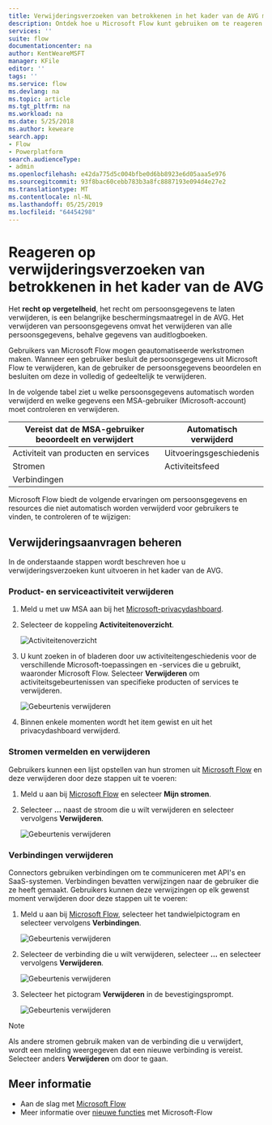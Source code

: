 ```yaml
---
title: Verwijderingsverzoeken van betrokkenen in het kader van de AVG met Microsoft Flow voor Microsoft-accounts (MSA) | Microsoft Docs
description: Ontdek hoe u Microsoft Flow kunt gebruiken om te reageren op verwijderingsverzoeken van betrokkenen in het kader van de AVG voor Microsoft-accounts.
services: ''
suite: flow
documentationcenter: na
author: KentWeareMSFT
manager: KFile
editor: ''
tags: ''
ms.service: flow
ms.devlang: na
ms.topic: article
ms.tgt_pltfrm: na
ms.workload: na
ms.date: 5/25/2018
ms.author: keweare
search.app:
- Flow
- Powerplatform
search.audienceType:
- admin
ms.openlocfilehash: e42da775d5c004bfbe0d6bb8923e6d05aaa5e976
ms.sourcegitcommit: 93f8bac60cebb783b3a8fc8887193e094d4e27e2
ms.translationtype: MT
ms.contentlocale: nl-NL
ms.lasthandoff: 05/25/2019
ms.locfileid: "64454298"
---
```

# <a name="respond-to-gdpr-data-subject-delete-requests"></a>Reageren op verwijderingsverzoeken van betrokkenen in het kader van de AVG

Het **recht op vergetelheid**, het recht om persoonsgegevens te laten verwijderen, is een belangrijke beschermingsmaatregel in de AVG. Het verwijderen van persoonsgegevens omvat het verwijderen van alle persoonsgegevens, behalve gegevens van auditlogboeken.

Gebruikers van Microsoft Flow mogen geautomatiseerde werkstromen maken. Wanneer een gebruiker besluit de persoonsgegevens uit Microsoft Flow te verwijderen, kan de gebruiker de persoonsgegevens beoordelen en besluiten om deze in volledig of gedeeltelijk te verwijderen.

In de volgende tabel ziet u welke persoonsgegevens automatisch worden verwijderd en welke gegevens een MSA-gebruiker (Microsoft-account) moet controleren en verwijderen.

|Vereist dat de MSA-gebruiker beoordeelt en verwijdert|Automatisch verwijderd|
|------|------|
|Activiteit van producten en services|Uitvoeringsgeschiedenis|
|Stromen|Activiteitsfeed|
|Verbindingen||

Microsoft Flow biedt de volgende ervaringen om persoonsgegevens en resources die niet automatisch worden verwijderd voor gebruikers te vinden, te controleren of te wijzigen:

## <a name="manage-delete-requests"></a>Verwijderingsaanvragen beheren

In de onderstaande stappen wordt beschreven hoe u verwijderingsverzoeken kunt uitvoeren in het kader van de AVG.

### <a name="delete-product-and-service-activity"></a>Product- en serviceactiviteit verwijderen

1. Meld u met uw MSA aan bij het [Microsoft-privacydashboard](https://account.microsoft.com/privacy/).
1. Selecteer de koppeling **Activiteitenoverzicht**.

    ![Activiteitenoverzicht](./media/gdpr-dsr-export-msa/activityhistory.png)

1. U kunt zoeken in of bladeren door uw activiteitengeschiedenis voor de verschillende Microsoft-toepassingen en -services die u gebruikt, waaronder Microsoft Flow. Selecteer **Verwijderen** om activiteitsgebeurtenissen van specifieke producten of services te verwijderen.

    ![Gebeurtenis verwijderen](./media/gdpr-dsr-delete-msa/deleteevent.png)

1. Binnen enkele momenten wordt het item gewist en uit het privacydashboard verwijderd.

### <a name="list-and-delete-flows"></a>Stromen vermelden en verwijderen

Gebruikers kunnen een lijst opstellen van hun stromen uit [Microsoft Flow](https://flow.microsoft.com) en deze verwijderen door deze stappen uit te voeren:

1. Meld u aan bij [Microsoft Flow](https://flow.microsoft.com) en selecteer **Mijn stromen**.

1. Selecteer **...** naast de stroom die u wilt verwijderen en selecteer vervolgens **Verwijderen**.

    ![Gebeurtenis verwijderen](./media/gdpr-dsr-delete-msa/deleteflow.png)

### <a name="delete-connections"></a>Verbindingen verwijderen

Connectors gebruiken verbindingen om te communiceren met API's en SaaS-systemen. Verbindingen bevatten verwijzingen naar de gebruiker die ze heeft gemaakt. Gebruikers kunnen deze verwijzingen op elk gewenst moment verwijderen door deze stappen uit te voeren:

1. Meld u aan bij [Microsoft Flow](https://flow.microsoft.com), selecteer het tandwielpictogram en selecteer vervolgens **Verbindingen**.

    ![Gebeurtenis verwijderen](./media/gdpr-dsr-delete-msa/deleteconnections.png)

1. Selecteer de verbinding die u wilt verwijderen, selecteer **...** en selecteer vervolgens **Verwijderen**.

    ![Gebeurtenis verwijderen](./media/gdpr-dsr-delete-msa/delete-connection.png)

1. Selecteer het pictogram **Verwijderen** in de bevestigingsprompt.

    ![Gebeurtenis verwijderen](./media/gdpr-dsr-delete-msa/confirmdelete.png)

> [!NOTE]
> Als andere stromen gebruik maken van de verbinding die u verwijdert, wordt een melding weergegeven dat een nieuwe verbinding is vereist. Selecteer anders **Verwijderen** om door te gaan.
>
>

## <a name="learn-more"></a>Meer informatie

* Aan de slag met [Microsoft Flow](getting-started.md)
* Meer informatie over [nieuwe functies](release-notes.md) met Microsoft-Flow
